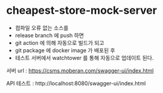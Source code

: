 # cheapest-store-mock-server

- 컴파일 오류 없는 소스를 
- release branch 에 push 하면
- git action 에 의해 자동으로 빌드가 되고
- git package 에 docker image 가 배포된 후 
- 테스트 서버에서 watchtower 를 통해 자동으로 업데이트 된다.


서버 url : https://csms.moberan.com/swagger-ui/index.html

API 테스트 : http://localhost:8080/swagger-ui/index.html

